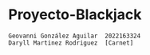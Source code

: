 # Proyecto-Blackjack
    Geovanni González Aguilar  2022163324
    Daryll Martinez Rodriguez  [Carnet] 